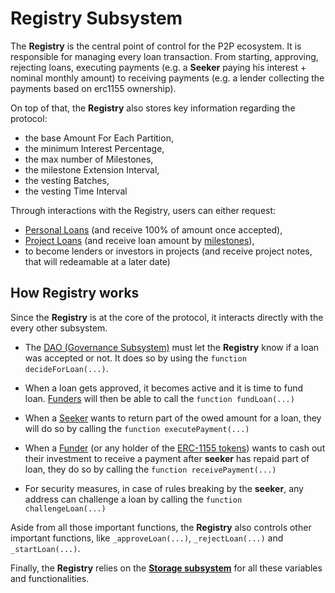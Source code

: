 # Registry Subsystem

The **Registry** is the central point of control for the P2P ecosystem. It is responsible for managing every loan transaction. From starting, approving, rejecting loans, executing payments (e.g. a **Seeker** paying his interest + nominal monthly amount) to receiving payments (e.g. a lender collecting the payments based on erc1155 ownership).

On top of that, the **Registry** also stores key information regarding the protocol:

* the base Amount For Each Partition,
* the minimum Interest Percentage,
* the max number of Milestones,
* the milestone Extension Interval,
* the vesting Batches,
* the vesting Time Interval

Through interactions with the Registry, users can either request:
* [Personal Loans](Glossary.md) (and receive 100% of amount once accepted),
* [Project Loans](Glossary.md) (and receive loan amount by [milestones](Glossary.md)),
* to become lenders or investors in projects (and receive project notes, that will redeamable at a later date)

## How Registry works

Since the **Registry** is at the core of the protocol, it interacts directly with the every other subsystem.

* The [DAO (Governance Subsystem)](DAO.md) must let the **Registry** know if a loan was accepted or not. It does so by using the `function decideForLoan(...)`.

* When a loan gets approved, it becomes active and it is time to fund loan. [Funders](Glossary.md) will then be able to call the `function fundLoan(...)`

* When a [Seeker](Glossary.md) wants to return part of the owed amount for a loan, they will do so by calling the `function executePayment(...)`

* When a [Funder](Glossary.md) (or any holder of the [ERC-1155 tokens](Glossary.md)) wants to cash out their investment to receive a payment after **seeker** has repaid part of loan, they do so by calling the `function receivePayment(...)`

* For security measures, in case of rules breaking by the **seeker**, any address can challenge a loan by calling the `function challengeLoan(...)`

Aside from all those important functions, the **Registry** also controls other important functions, like `_approveLoan(...)`, `_rejectLoan(...)` and `_startLoan(...)`.

Finally, the **Registry** relies on the [**Storage subsystem**](Storage.md) for all these variables and functionalities.